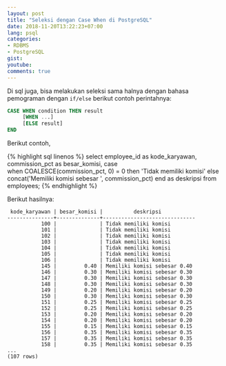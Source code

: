 ```yaml
---
layout: post
title: "Seleksi dengan Case When di PostgreSQL"
date: 2018-11-20T13:22:23+07:00
lang: psql
categories:
- RDBMS
- PostgreSQL
gist: 
youtube: 
comments: true
---
```


Di sql juga, bisa melakukan seleksi sama halnya dengan bahasa pemograman dengan `if/else` berikut contoh perintahnya:

```sql
CASE WHEN condition THEN result
     [WHEN ...]
     [ELSE result]
END
```

Berikut contoh,

{% highlight sql linenos %}
select
    employee_id as kode_karyawan,
    commission_pct as besar_komisi,
    case    
        when COALESCE(commission_pct, 0) = 0 
            then 'Tidak memiliki komisi'
        else 
            concat('Memiliki komisi sebesar ', commission_pct)
    end as deskripsi
from 
    employees;
{% endhighlight %}

Berikut hasilnya:

```postgresql-console
 kode_karyawan | besar_komisi |          deskripsi           
---------------+--------------+------------------------------
           100 |              | Tidak memiliki komisi
           101 |              | Tidak memiliki komisi
           102 |              | Tidak memiliki komisi
           103 |              | Tidak memiliki komisi
           104 |              | Tidak memiliki komisi
           105 |              | Tidak memiliki komisi
           106 |              | Tidak memiliki komisi
           145 |         0.40 | Memiliki komisi sebesar 0.40
           146 |         0.30 | Memiliki komisi sebesar 0.30
           147 |         0.30 | Memiliki komisi sebesar 0.30
           148 |         0.30 | Memiliki komisi sebesar 0.30
           149 |         0.20 | Memiliki komisi sebesar 0.20
           150 |         0.30 | Memiliki komisi sebesar 0.30
           151 |         0.25 | Memiliki komisi sebesar 0.25
           152 |         0.25 | Memiliki komisi sebesar 0.25
           153 |         0.20 | Memiliki komisi sebesar 0.20
           154 |         0.20 | Memiliki komisi sebesar 0.20
           155 |         0.15 | Memiliki komisi sebesar 0.15
           156 |         0.35 | Memiliki komisi sebesar 0.35
           157 |         0.35 | Memiliki komisi sebesar 0.35
           158 |         0.35 | Memiliki komisi sebesar 0.35
...
(107 rows)
```
